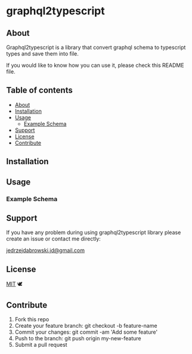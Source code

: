 # graphql2typescript

## About

Graphql2typescript is a library that convert graphql schema to typescript types and save them into file.

If you would like to know how you can use it, please check this README file.

## Table of contents

- [About](#about)
- [Installation](#installation)
- [Usage](#usage)
  - [Example Schema](#example-schema)
- [Support](#support)
- [License](#license)
- [Contribute](#contribute)

## Installation

## Usage

### Example Schema

## Support

If you have any problem during using graphql2typescript library please create an issue or contact me directly:

jedrzejdabrowski.jd@gmail.com

## License

[MIT](https://github.com/GraphBase-Core/graphql2typescript/blob/main/LICENSE) 🕊

## Contribute

1.  Fork this repo
2.  Create your feature branch: git checkout -b feature-name
3.  Commit your changes: git commit -am 'Add some feature'
4.  Push to the branch: git push origin my-new-feature
5.  Submit a pull request
